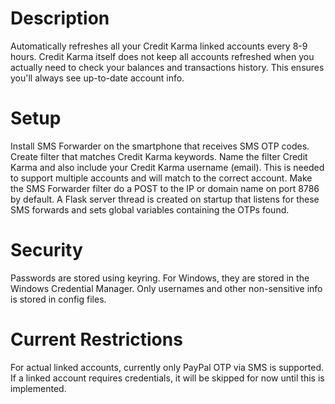 # Description
Automatically refreshes all your Credit Karma linked accounts every 8-9 hours. Credit Karma itself does not
keep all accounts refreshed when you actually need to check your balances and transactions history. This
ensures you'll always see up-to-date account info.

# Setup
Install SMS Forwarder on the smartphone that receives SMS OTP codes. Create filter that matches Credit Karma
keywords. Name the filter Credit Karma and also include your Credit Karma username (email). This is needed
to support multiple accounts and will match to the correct account. Make the SMS Forwarder filter do a POST
to the IP or domain name on port 8786 by default. A Flask server thread is created on startup that listens
for these SMS forwards and sets global variables containing the OTPs found.

# Security
Passwords are stored using keyring. For Windows, they are stored in the Windows Credential Manager.
Only usernames and other non-sensitive info is stored in config files.

# Current Restrictions
For actual linked accounts, currently only PayPal OTP via SMS is supported. If a linked account requires credentials,
it will be skipped for now until this is implemented.
